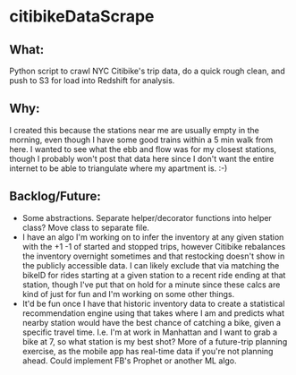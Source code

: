 # citibikeDataScrape
## What:
Python script to crawl NYC Citibike's trip data, do a quick rough clean, and push to S3 for load into Redshift for analysis.

## Why:
I created this because the stations near me are usually empty in the morning, even though I have some good trains within a 5 min walk from here. I wanted to see what the ebb and flow was for my closest stations, though I probably won't post that data here since I don't want the entire internet to be able to triangulate where my apartment is. :-)

## Backlog/Future:
* Some abstractions. Separate helper/decorator functions into helper class? Move class to separate file.
* I have an algo I'm working on to infer the inventory at any given station with the +1 -1 of started and stopped trips, however Citibike rebalances the inventory overnight sometimes and that restocking doesn't show in the publicly accessible data. I can likely exclude that via matching the bikeID for rides starting at a given station to a recent ride ending at that station, though I've put that on hold for a minute since these calcs are kind of just for fun and I'm working on some other things.
* It'd be fun once I have that historic inventory data to create a statistical recommendation engine using that takes where I am and predicts what nearby station would have the best chance of catching a bike, given a specific travel time. I.e. I'm at work in Manhattan and I want to grab a bike at 7, so what station is my best shot? More of a future-trip planning exercise, as the mobile app has real-time data if you're not planning ahead. Could implement FB's Prophet or another ML algo.
